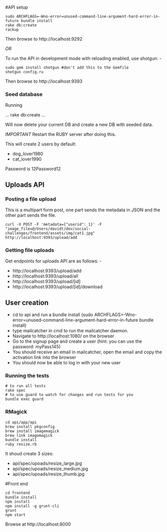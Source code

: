 #API setup

```
sudo ARCHFLAGS=-Wno-error=unused-command-line-argument-hard-error-in-future bundle install
rake db:create
rackup
```
Then browse to http://localhost:9292

*OR*

To run the API in development mode with reloading enabled, use shotgun: -

```
sudo gem install shotgun #don't add this to the Gemfile
shotgun config.ru
```

Then browse to http://localhost:9393

### Seed database

Running 

...
rake db:create
...

Will now delete your current DB and create a new DB with seeded data. 

*IMPORTANT* Restart the RUBY server after doing this.

This will create 2 users by default:

* dog_lover1980
* cat_lover1990

Password is 12Password12

## Uploads API

### Posting a file upload

This is a multipart form post, one part sends the metadata in JSON and the other part sends the file.

```
curl -X POST -F 'metadata={"userid": 1}' -F "image_file=@/Users/davidt/dev/social-challenges/frontend/assets/img/cat1.jpg" http://localhost:9393/upload/add
```

### Getting file uploads

Get endpoints for uploads API are as follows: -

* http://localhost:9393/upload/add
* http://localhost:9393/upload/all
* http://localhost:9393/upload/[id]
* http://localhost:9393/upload/[id]/download

## User creation
* cd to api and run a bundle install (sudo ARCHFLAGS=-Wno-error=unused-command-line-argument-hard-error-in-future bundle install)
* type mailcatcher in cmd to run the mailcatcher daemon.
* Navigate to http://localhost:1080/ on the browser
* Go to the signup page and create a user (hint: you can use the password: myPass145)
* You should receive an email in mailcatcher, open the email and copy the activation link into the browser
* You should now be able to log in with your new user



### Running the tests

```
# to run all tests
rake spec
# to use guard to watch for changes and run tests for you
bundle exec guard
```

### RMagick

```
cd api/app/api
brew install pkgconfig
brew install imagemagick
brew link imagemagick
bundle install
ruby resize.rb
```

It shoud create 3 sizes:

* api/spec/upoads/resize_large.jpg
* api/spec/upoads/resize_medium.jpg
* api/spec/upoads/resize_thumb.jpg

#Front end

```
cd frontend
bundle install
npm install
npm install -g grunt-cli
grunt
npm start
```

Browse at http://localhost:8000
